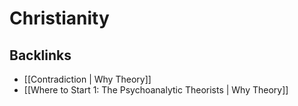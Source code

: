 # Christianity



## Backlinks

-   [[Contradiction | Why Theory]]
-   [[Where to Start 1: The Psychoanalytic Theorists | Why Theory]]
